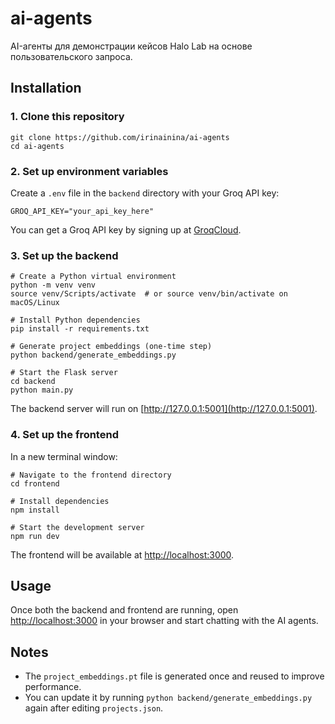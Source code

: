 # ai-agents

AI-агенты для демонстрации кейсов Halo Lab на основе пользовательского запроса.

## Installation

### 1. Clone this repository

```shell
git clone https://github.com/irinainina/ai-agents
cd ai-agents
```

### 2. Set up environment variables

Create a `.env` file in the `backend` directory with your Groq API key:

```shell
GROQ_API_KEY="your_api_key_here"
```

You can get a Groq API key by signing up at [GroqCloud](https://console.groq.com/keys).

### 3. Set up the backend

```shell
# Create a Python virtual environment
python -m venv venv
source venv/Scripts/activate  # or source venv/bin/activate on macOS/Linux

# Install Python dependencies
pip install -r requirements.txt

# Generate project embeddings (one-time step)
python backend/generate_embeddings.py

# Start the Flask server
cd backend
python main.py
```

The backend server will run on [http://127.0.0.1:5001](http://127.0.0.1:5001).

### 4. Set up the frontend

In a new terminal window:

```shell
# Navigate to the frontend directory
cd frontend

# Install dependencies
npm install

# Start the development server
npm run dev
```

The frontend will be available at [http://localhost:3000](http://localhost:3000).

## Usage

Once both the backend and frontend are running, open [http://localhost:3000](http://localhost:3000) in your browser and start chatting with the AI agents.

## Notes

* The `project_embeddings.pt` file is generated once and reused to improve performance.
* You can update it by running `python backend/generate_embeddings.py` again after editing `projects.json`.
